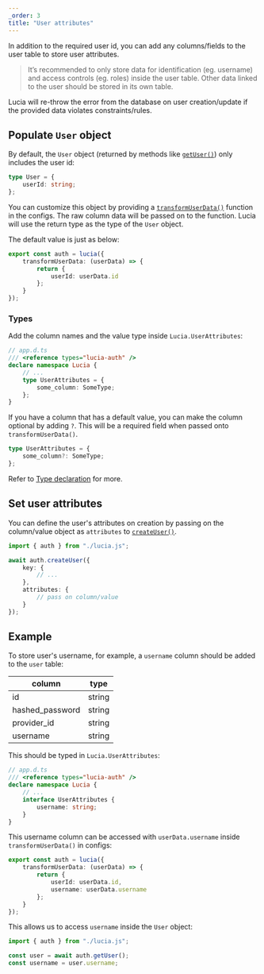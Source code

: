```yaml
---
_order: 3
title: "User attributes"
---
```


In addition to the required user id, you can add any columns/fields to the user table to store user attributes.

> It’s recommended to only store data for identification (eg. username) and access controls (eg. roles) inside the user table. Other data linked to the user should be stored in its own table.

Lucia will re-throw the error from the database on user creation/update if the provided data violates constraints/rules.

## Populate `User` object

By default, the `User` object (returned by methods like [`getUser()`](/reference/api/server-api#getuser)) only includes the user id:

```ts
type User = {
	userId: string;
};
```

You can customize this object by providing a [`transformUserData()`](/reference/configure/lucia-configurations#transformuserdata) function in the configs. The raw column data will be passed on to the function. Lucia will use the return type as the type of the `User` object.

The default value is just as below:

```ts
export const auth = lucia({
	transformUserData: (userData) => {
		return {
			userId: userData.id
		};
	}
});
```

### Types

Add the column names and the value type inside `Lucia.UserAttributes`:

```ts
// app.d.ts
/// <reference types="lucia-auth" />
declare namespace Lucia {
	// ...
	type UserAttributes = {
		some_column: SomeType;
	};
}
```

If you have a column that has a default value, you can make the column optional by adding `?`. This will be a required field when passed onto `transformUserData()`.

```ts
type UserAttributes = {
	some_column?: SomeType;
};
```

Refer to [Type declaration](/reference/types/lucia-namespace) for more.

## Set user attributes

You can define the user's attributes on creation by passing on the column/value object as `attributes` to [`createUser()`](/reference/api/server-api#createuser).

```ts
import { auth } from "./lucia.js";

await auth.createUser({
	key: {
		// ...
	},
	attributes: {
		// pass on column/value
	}
});
```

## Example

To store user's username, for example, a `username` column should be added to the `user` table:

| column          | type   |
| --------------- | ------ |
| id              | string |
| hashed_password | string |
| provider_id     | string |
| username        | string |

This should be typed in `Lucia.UserAttributes`:

```ts
// app.d.ts
/// <reference types="lucia-auth" />
declare namespace Lucia {
	// ...
	interface UserAttributes {
		username: string;
	}
}
```

This username column can be accessed with `userData.username` inside `transformUserData()` in configs:

```ts
export const auth = lucia({
	transformUserData: (userData) => {
		return {
			userId: userData.id,
			username: userData.username
		};
	}
});
```

This allows us to access `username` inside the `User` object:

```ts
import { auth } from "./lucia.js";

const user = await auth.getUser();
const username = user.username;
```
